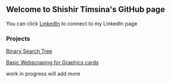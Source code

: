 ## Welcome to Shishir Timsina's GitHub page

You can click [LinkedIn](www.linkedin.com/in/shishir-timsina-03466018a) to connect to my LinkedIn page

### Projects

[Binary Search Tree](https://github.com/sht99/BinarySearchTree)

[Basic Webscraping for Graphics cards](https://github.com/sht99/Webscraping2)

work in progress 
will add more 
